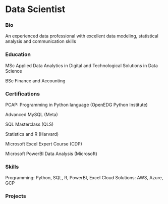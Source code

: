 # Data Scientist

### Bio
An experienced data professional with excellent data modeling, statistical analysis and communication skills

### Education
MSc Applied Data Analytics in Digital and Technological Solutions in Data Science

BSc Finance and Accounting

### Certifications
PCAP: Programming in Python language (OpenEDG Python Institute)

Advanced MySQL (Meta)

SQL Masterclass (QLS)

Statistics and R (Harvard)

Microsoft Excel Expert Course (CDP)

Microsoft PowerBI Data Analysis (Microsoft) 

### Skills
Programming: Python, SQL, R, PowerBI, Excel
Cloud Solutions: AWS, Azure, GCP

### Projects
